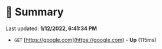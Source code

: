 # 📖 Summary
Last updated: **1/12/2022, 6:41:34 PM**

- `GET` [https://google.com](https://google.com) - **Up** (115ms)
